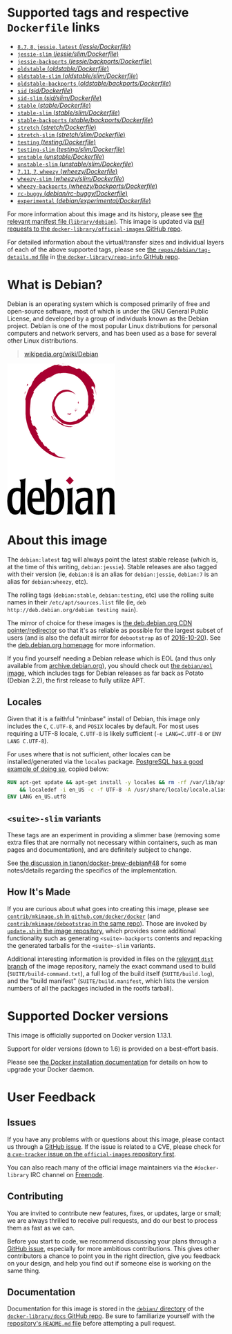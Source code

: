 # Supported tags and respective `Dockerfile` links

-	[`8.7`, `8`, `jessie`, `latest` (*jessie/Dockerfile*)](https://github.com/tianon/docker-brew-debian/blob/b39d31635ca26c8b1f3d982090ba8d54167c4d85/jessie/Dockerfile)
-	[`jessie-slim` (*jessie/slim/Dockerfile*)](https://github.com/tianon/docker-brew-debian/blob/b39d31635ca26c8b1f3d982090ba8d54167c4d85/jessie/slim/Dockerfile)
-	[`jessie-backports` (*jessie/backports/Dockerfile*)](https://github.com/tianon/docker-brew-debian/blob/b39d31635ca26c8b1f3d982090ba8d54167c4d85/jessie/backports/Dockerfile)
-	[`oldstable` (*oldstable/Dockerfile*)](https://github.com/tianon/docker-brew-debian/blob/084e7195a95c633d1ce4826309ac29b3ece23a20/oldstable/Dockerfile)
-	[`oldstable-slim` (*oldstable/slim/Dockerfile*)](https://github.com/tianon/docker-brew-debian/blob/084e7195a95c633d1ce4826309ac29b3ece23a20/oldstable/slim/Dockerfile)
-	[`oldstable-backports` (*oldstable/backports/Dockerfile*)](https://github.com/tianon/docker-brew-debian/blob/084e7195a95c633d1ce4826309ac29b3ece23a20/oldstable/backports/Dockerfile)
-	[`sid` (*sid/Dockerfile*)](https://github.com/tianon/docker-brew-debian/blob/23f6f0c85fc2d2ebe6e1a56ef6243779d0ce89a2/sid/Dockerfile)
-	[`sid-slim` (*sid/slim/Dockerfile*)](https://github.com/tianon/docker-brew-debian/blob/23f6f0c85fc2d2ebe6e1a56ef6243779d0ce89a2/sid/slim/Dockerfile)
-	[`stable` (*stable/Dockerfile*)](https://github.com/tianon/docker-brew-debian/blob/b39d31635ca26c8b1f3d982090ba8d54167c4d85/stable/Dockerfile)
-	[`stable-slim` (*stable/slim/Dockerfile*)](https://github.com/tianon/docker-brew-debian/blob/b39d31635ca26c8b1f3d982090ba8d54167c4d85/stable/slim/Dockerfile)
-	[`stable-backports` (*stable/backports/Dockerfile*)](https://github.com/tianon/docker-brew-debian/blob/b39d31635ca26c8b1f3d982090ba8d54167c4d85/stable/backports/Dockerfile)
-	[`stretch` (*stretch/Dockerfile*)](https://github.com/tianon/docker-brew-debian/blob/23f6f0c85fc2d2ebe6e1a56ef6243779d0ce89a2/stretch/Dockerfile)
-	[`stretch-slim` (*stretch/slim/Dockerfile*)](https://github.com/tianon/docker-brew-debian/blob/23f6f0c85fc2d2ebe6e1a56ef6243779d0ce89a2/stretch/slim/Dockerfile)
-	[`testing` (*testing/Dockerfile*)](https://github.com/tianon/docker-brew-debian/blob/23f6f0c85fc2d2ebe6e1a56ef6243779d0ce89a2/testing/Dockerfile)
-	[`testing-slim` (*testing/slim/Dockerfile*)](https://github.com/tianon/docker-brew-debian/blob/23f6f0c85fc2d2ebe6e1a56ef6243779d0ce89a2/testing/slim/Dockerfile)
-	[`unstable` (*unstable/Dockerfile*)](https://github.com/tianon/docker-brew-debian/blob/23f6f0c85fc2d2ebe6e1a56ef6243779d0ce89a2/unstable/Dockerfile)
-	[`unstable-slim` (*unstable/slim/Dockerfile*)](https://github.com/tianon/docker-brew-debian/blob/23f6f0c85fc2d2ebe6e1a56ef6243779d0ce89a2/unstable/slim/Dockerfile)
-	[`7.11`, `7`, `wheezy` (*wheezy/Dockerfile*)](https://github.com/tianon/docker-brew-debian/blob/084e7195a95c633d1ce4826309ac29b3ece23a20/wheezy/Dockerfile)
-	[`wheezy-slim` (*wheezy/slim/Dockerfile*)](https://github.com/tianon/docker-brew-debian/blob/084e7195a95c633d1ce4826309ac29b3ece23a20/wheezy/slim/Dockerfile)
-	[`wheezy-backports` (*wheezy/backports/Dockerfile*)](https://github.com/tianon/docker-brew-debian/blob/084e7195a95c633d1ce4826309ac29b3ece23a20/wheezy/backports/Dockerfile)
-	[`rc-buggy` (*debian/rc-buggy/Dockerfile*)](https://github.com/tianon/dockerfiles/blob/22a998f815d55217afa0075411b810b8889ceac1/debian/rc-buggy/Dockerfile)
-	[`experimental` (*debian/experimental/Dockerfile*)](https://github.com/tianon/dockerfiles/blob/22a998f815d55217afa0075411b810b8889ceac1/debian/experimental/Dockerfile)

For more information about this image and its history, please see [the relevant manifest file (`library/debian`)](https://github.com/docker-library/official-images/blob/master/library/debian). This image is updated via [pull requests to the `docker-library/official-images` GitHub repo](https://github.com/docker-library/official-images/pulls?q=label%3Alibrary%2Fdebian).

For detailed information about the virtual/transfer sizes and individual layers of each of the above supported tags, please see [the `repos/debian/tag-details.md` file](https://github.com/docker-library/repo-info/blob/master/repos/debian/tag-details.md) in [the `docker-library/repo-info` GitHub repo](https://github.com/docker-library/repo-info).

# What is Debian?

Debian is an operating system which is composed primarily of free and open-source software, most of which is under the GNU General Public License, and developed by a group of individuals known as the Debian project. Debian is one of the most popular Linux distributions for personal computers and network servers, and has been used as a base for several other Linux distributions.

> [wikipedia.org/wiki/Debian](https://en.wikipedia.org/wiki/Debian)

![logo](https://raw.githubusercontent.com/docker-library/docs/b449be7df57e9ed9086bb5821bfb5d6cdc5d67a4/debian/logo.png)

# About this image

The `debian:latest` tag will always point the latest stable release (which is, at the time of this writing, `debian:jessie`). Stable releases are also tagged with their version (ie, `debian:8` is an alias for `debian:jessie`, `debian:7` is an alias for `debian:wheezy`, etc).

The rolling tags (`debian:stable`, `debian:testing`, etc) use the rolling suite names in their `/etc/apt/sources.list` file (ie, `deb http://deb.debian.org/debian testing main`).

The mirror of choice for these images is [the deb.debian.org CDN pointer/redirector](https://deb.debian.org) so that it's as reliable as possible for the largest subset of users (and is also the default mirror for `debootstrap` as of [2016-10-20](https://anonscm.debian.org/cgit/d-i/debootstrap.git/commit/?id=9e8bc60ad1ccf3a25ce7890526b70059f3e770de)). See the [deb.debian.org homepage](https://deb.debian.org) for more information.

If you find yourself needing a Debian release which is EOL (and thus only available from [archive.debian.org](http://archive.debian.org)), you should check out [the `debian/eol` image](https://hub.docker.com/r/debian/eol/), which includes tags for Debian releases as far back as Potato (Debian 2.2), the first release to fully utilize APT.

## Locales

Given that it is a faithful "minbase" install of Debian, this image only includes the `C`, `C.UTF-8`, and `POSIX` locales by default. For most uses requiring a UTF-8 locale, `C.UTF-8` is likely sufficient (`-e LANG=C.UTF-8` or `ENV LANG C.UTF-8`).

For uses where that is not sufficient, other locales can be installed/generated via the `locales` package. [PostgreSQL has a good example of doing so](https://github.com/docker-library/postgres/blob/69bc540ecfffecce72d49fa7e4a46680350037f9/9.6/Dockerfile#L21-L24), copied below:

```dockerfile
RUN apt-get update && apt-get install -y locales && rm -rf /var/lib/apt/lists/* \
	&& localedef -i en_US -c -f UTF-8 -A /usr/share/locale/locale.alias en_US.UTF-8
ENV LANG en_US.utf8
```

## `<suite>-slim` variants

These tags are an experiment in providing a slimmer base (removing some extra files that are normally not necessary within containers, such as man pages and documentation), and are definitely subject to change.

See [the discussion in tianon/docker-brew-debian#48](https://github.com/tianon/docker-brew-debian/issues/48) for some notes/details regarding the specifics of the implementation.

## How It's Made

If you are curious about what goes into creating this image, please see [`contrib/mkimage.sh` in `github.com/docker/docker`](https://github.com/docker/docker/blob/master/contrib/mkimage.sh) (and [`contrib/mkimage/debootstrap` in the same repo](https://github.com/docker/docker/blob/master/contrib/mkimage/debootstrap)). Those are invoked by [`update.sh` in the image repository](https://github.com/tianon/docker-brew-debian/blob/master/update.sh), which provides some additional functionality such as generating `<suite>-backports` contents and repacking the generated tarballs for the `<suite>-slim` variants.

Additional interesting information is provided in files on the [relevant `dist` branch](https://github.com/tianon/docker-brew-debian/branches) of the image repository, namely the exact command used to build (`SUITE/build-command.txt`), a full log of the build itself (`SUITE/build.log`), and the "build manifest" (`SUITE/build.manifest`, which lists the version numbers of all the packages included in the rootfs tarball).

# Supported Docker versions

This image is officially supported on Docker version 1.13.1.

Support for older versions (down to 1.6) is provided on a best-effort basis.

Please see [the Docker installation documentation](https://docs.docker.com/installation/) for details on how to upgrade your Docker daemon.

# User Feedback

## Issues

If you have any problems with or questions about this image, please contact us through a [GitHub issue](https://github.com/tianon/docker-brew-debian/issues). If the issue is related to a CVE, please check for [a `cve-tracker` issue on the `official-images` repository first](https://github.com/docker-library/official-images/issues?q=label%3Acve-tracker).

You can also reach many of the official image maintainers via the `#docker-library` IRC channel on [Freenode](https://freenode.net).

## Contributing

You are invited to contribute new features, fixes, or updates, large or small; we are always thrilled to receive pull requests, and do our best to process them as fast as we can.

Before you start to code, we recommend discussing your plans through a [GitHub issue](https://github.com/tianon/docker-brew-debian/issues), especially for more ambitious contributions. This gives other contributors a chance to point you in the right direction, give you feedback on your design, and help you find out if someone else is working on the same thing.

## Documentation

Documentation for this image is stored in the [`debian/` directory](https://github.com/docker-library/docs/tree/master/debian) of the [`docker-library/docs` GitHub repo](https://github.com/docker-library/docs). Be sure to familiarize yourself with the [repository's `README.md` file](https://github.com/docker-library/docs/blob/master/README.md) before attempting a pull request.
